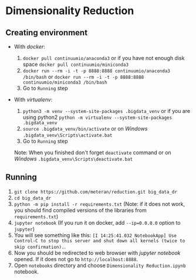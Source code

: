 # Dimensionality Reduction

## Creating environment
  * With _docker_:
    1. `docker pull continuumio/anaconda3` or if you have not enough disk space `docker pull continuumio/miniconda3`
    1. `docker run --rm -i -t -p 8888:8888 continuumio/anaconda3 /bin/bash` or `docker run --rm -i -t -p 8888:8888 continuumio/miniconda3 /bin/bash` 
    1. Go to `Running` step

  * With _virtualenv_:
    1. `python3 -m venv --system-site-packages .bigdata_venv` or if you are using python2 `python -m virtualenv --system-site-packages .bigdata_venv` 
    1. `source .bigdata_venv/bin/activate` or on _Windows_ `.bigdata_venv\Scripts\activate.bat`
    1. Go to `Running` step
    
    Note: When you finished don't forget `deactivate` command or on _Windows_ `.bigdata_venv\Scripts\deactivate.bat`

## Running
  1. `git clone https://github.com/meteran/reduction.git big_data_dr`
  1. `cd big_data_dr`
  1. `python -m pip install -r requirements.txt` (Note: if it does not work, you should find compiled versions of the libraries from `requirements.txt`)
  1. `jupyter notebook` (If you run it on docker, add `--ip=0.0.0.0` option to `jupyter`)
  1. You will see something like this: `[I 14:25:41.032 NotebookApp] Use Control-C to stop this server and shut down all kernels (twice to skip confirmation).`.
  1. Now you should be redirected to web browser with _jupyter notebook_ opened. If it does not go to `http://localhost:8888`.
  1. Open `notebooks` directory and choose `Dimensionality Reduction.ipynb` notebook.

